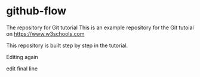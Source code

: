 # github-flow
The repository for Git tutorial
This is an example repository for the Git tutoial on https://www.w3schools.com

This repository is built step by step in the tutorial.

Editing again

edit final line

